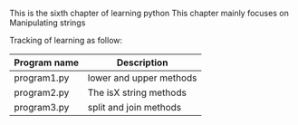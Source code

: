 This is the sixth chapter of learning python
This chapter mainly focuses on Manipulating strings

Tracking of learning as follow:

| Program name | Description |
| ---- | ---- |
| program1.py | lower and upper methods |
| program2.py | The isX string methods |
| program3.py | split and join methods |
